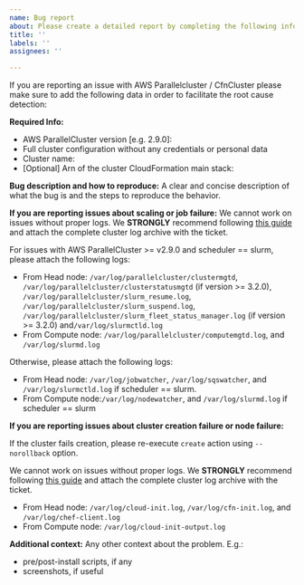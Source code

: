 ```yaml
---
name: Bug report
about: Please create a detailed report by completing the following information
title: ''
labels: ''
assignees: ''

---
```


If you are reporting an issue with AWS Parallelcluster / CfnCluster please make sure to add the following data in order to facilitate the root cause detection:

**Required Info:**
 - AWS ParallelCluster version [e.g. 2.9.0]:
 - Full cluster configuration without any credentials or personal data
 - Cluster name:
 - [Optional] Arn of the cluster CloudFormation main stack:

**Bug description and how to reproduce:**
A clear and concise description of what the bug is and the steps to reproduce the behavior.

**If you are reporting issues about scaling or job failure:**
We cannot work on issues without proper logs. We **STRONGLY** recommend following [this guide](https://github.com/aws/aws-parallelcluster/wiki/Creating-an-Archive-of-a-Cluster's-Logs) and attach the complete cluster log archive with the ticket.

For issues with AWS ParallelCluster >= v2.9.0 and scheduler == slurm, please attach the following logs:
* From Head node: `/var/log/parallelcluster/clustermgtd`, `/var/log/parallelcluster/clusterstatusmgtd` (if version >= 3.2.0), `/var/log/parallelcluster/slurm_resume.log`, `/var/log/parallelcluster/slurm_suspend.log`, `/var/log/parallelcluster/slurm_fleet_status_manager.log` (if version >= 3.2.0) and`/var/log/slurmctld.log` 
* From Compute node:  `/var/log/parallelcluster/computemgtd.log`, and `/var/log/slurmd.log`

Otherwise, please attach the following logs:
* From Head node: `/var/log/jobwatcher`, `/var/log/sqswatcher`, and `/var/log/slurmctld.log` if scheduler == slurm.
* From Compute node:`/var/log/nodewatcher`, and `/var/log/slurmd.log` if scheduler == slurm

**If you are reporting issues about cluster creation failure or node failure:**

If the cluster fails creation, please re-execute `create` action using `--norollback` option.

We cannot work on issues without proper logs. We **STRONGLY** recommend following [this guide](https://github.com/aws/aws-parallelcluster/wiki/Creating-an-Archive-of-a-Cluster's-Logs) and attach the complete cluster log archive with the ticket.

* From Head node: `/var/log/cloud-init.log`, `/var/log/cfn-init.log`, and `/var/log/chef-client.log`
* From Compute node:  `/var/log/cloud-init-output.log`

**Additional context:**
Any other context about the problem. E.g.:
 - pre/post-install scripts, if any
 - screenshots, if useful
